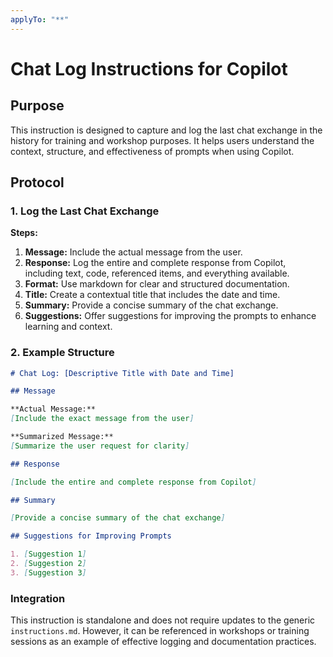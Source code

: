 ```yaml
---
applyTo: "**"
---
```


# Chat Log Instructions for Copilot

## Purpose

This instruction is designed to capture and log the last chat exchange in the history for training and workshop purposes. It helps users understand the context, structure, and effectiveness of prompts when using Copilot.

## Protocol

### 1. Log the Last Chat Exchange

**Steps:**

1. **Message:** Include the actual message from the user.
2. **Response:** Log the entire and complete response from Copilot, including text, code, referenced items, and everything available.
3. **Format:** Use markdown for clear and structured documentation.
4. **Title:** Create a contextual title that includes the date and time.
5. **Summary:** Provide a concise summary of the chat exchange.
6. **Suggestions:** Offer suggestions for improving the prompts to enhance learning and context.

### 2. Example Structure

```markdown
# Chat Log: [Descriptive Title with Date and Time]

## Message

**Actual Message:**
[Include the exact message from the user]

**Summarized Message:**
[Summarize the user request for clarity]

## Response

[Include the entire and complete response from Copilot]

## Summary

[Provide a concise summary of the chat exchange]

## Suggestions for Improving Prompts

1. [Suggestion 1]
2. [Suggestion 2]
3. [Suggestion 3]
```

### Integration

This instruction is standalone and does not require updates to the generic `instructions.md`. However, it can be referenced in workshops or training sessions as an example of effective logging and documentation practices.
